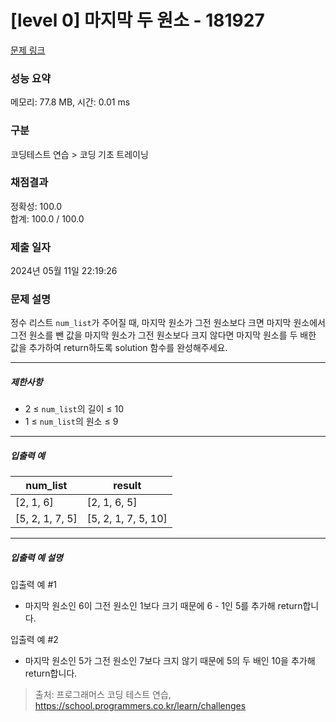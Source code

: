 # [level 0] 마지막 두 원소 - 181927 

[문제 링크](https://school.programmers.co.kr/learn/courses/30/lessons/181927) 

### 성능 요약

메모리: 77.8 MB, 시간: 0.01 ms

### 구분

코딩테스트 연습 > 코딩 기초 트레이닝

### 채점결과

정확성: 100.0<br/>합계: 100.0 / 100.0

### 제출 일자

2024년 05월 11일 22:19:26

### 문제 설명

<p>정수 리스트 <code>num_list</code>가 주어질 때, 마지막 원소가 그전 원소보다 크면 마지막 원소에서 그전 원소를 뺀 값을 마지막 원소가 그전 원소보다 크지 않다면 마지막 원소를 두 배한 값을 추가하여 return하도록 solution 함수를 완성해주세요.</p>

<hr>

<h5>제한사항</h5>

<ul>
<li>2 ≤ <code>num_list</code>의 길이 ≤ 10</li>
<li>1 ≤ <code>num_list</code>의 원소 ≤ 9</li>
</ul>

<hr>

<h5>입출력 예</h5>
<table class="table">
        <thead><tr>
<th>num_list</th>
<th>result</th>
</tr>
</thead>
        <tbody><tr>
<td>[2, 1, 6]</td>
<td>[2, 1, 6, 5]</td>
</tr>
<tr>
<td>[5, 2, 1, 7, 5]</td>
<td>[5, 2, 1, 7, 5, 10]</td>
</tr>
</tbody>
      </table>
<hr>

<h5>입출력 예 설명</h5>

<p>입출력 예 #1</p>

<ul>
<li>마지막 원소인 6이 그전 원소인 1보다 크기 때문에 6 - 1인 5를 추가해 return합니다.</li>
</ul>

<p>입출력 예 #2</p>

<ul>
<li>마지막 원소인 5가 그전 원소인 7보다 크지 않기 때문에 5의 두 배인 10을 추가해 return합니다.</li>
</ul>


> 출처: 프로그래머스 코딩 테스트 연습, https://school.programmers.co.kr/learn/challenges